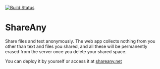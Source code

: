 <a href="https://github.com/yang170/ShareAny/actions/workflows/deploy.yml"><img src="https://github.com/yang170/ShareAny/actions/workflows/deploy.yml/badge.svg" alt="Build Status"></a>

# ShareAny

Share files and text anonymously. The web app collects nothing from you other than text and files you shared, and all these will be permanently erased from the server once you delete your shared space.

You can deploy it by yourself or access it at [shareany.net](https://www.shareany.net)
